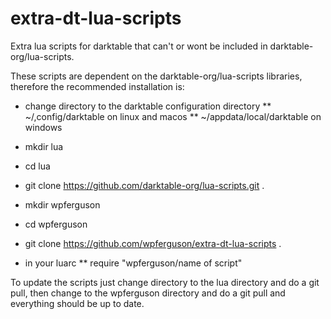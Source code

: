 # extra-dt-lua-scripts
Extra lua scripts for darktable that can't or wont be included in darktable-org/lua-scripts.

These scripts are dependent on the darktable-org/lua-scripts libraries, therefore the recommended
installation is:

* change directory to the darktable configuration directory 
** ~/,config/darktable on linux and macos
** ~/appdata/local/darktable on windows

* mkdir lua 
* cd lua 
* git clone https://github.com/darktable-org/lua-scripts.git .
* mkdir wpferguson
* cd wpferguson
* git clone https://github.com/wpferguson/extra-dt-lua-scripts .
* in your luarc 
** require "wpferguson/name of script"


To update the scripts just change directory to the lua directory and do a 
git pull, then change to the wpferguson directory and do a git pull and 
everything should be up to date.
